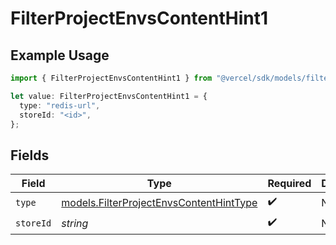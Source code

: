 # FilterProjectEnvsContentHint1

## Example Usage

```typescript
import { FilterProjectEnvsContentHint1 } from "@vercel/sdk/models/filterprojectenvsop.js";

let value: FilterProjectEnvsContentHint1 = {
  type: "redis-url",
  storeId: "<id>",
};
```

## Fields

| Field                                                                                    | Type                                                                                     | Required                                                                                 | Description                                                                              |
| ---------------------------------------------------------------------------------------- | ---------------------------------------------------------------------------------------- | ---------------------------------------------------------------------------------------- | ---------------------------------------------------------------------------------------- |
| `type`                                                                                   | [models.FilterProjectEnvsContentHintType](../models/filterprojectenvscontenthinttype.md) | :heavy_check_mark:                                                                       | N/A                                                                                      |
| `storeId`                                                                                | *string*                                                                                 | :heavy_check_mark:                                                                       | N/A                                                                                      |